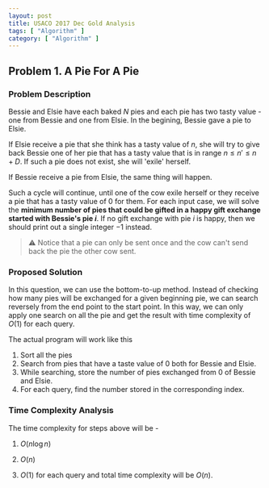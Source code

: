 ```yaml
---
layout: post
title: USACO 2017 Dec Gold Analysis
tags: [ "Algorithm" ]
category: [ "Algorithm" ]
---
```


## Problem 1. A Pie For A Pie

### Problem Description

Bessie and Elsie have each baked $N$ pies and each pie has two tasty value - one from Bessie and one from Elsie. In the begining, Bessie gave a pie to Elsie.

If Elsie receive a pie that she think has a tasty value of $n$, she will try to give back Bessie one of her pie that has a tasty value that is in range $n \leq n' \leq n + D$. If such a pie does not exist, she will 'exile' herself.

<!--more-->

If Bessie receive a pie from Elsie, the same thing will happen.

Such a cycle will continue, until one of the cow exile herself or they receive a pie that has a tasty value of 0 for them. For each input case, we will solve the **minimum number of pies that could be gifted in a happy gift exchange started with Bessie's pie $i$**. If no gift exchange with pie $i$ is happy, then we should print out a single integer $-1$ instead.

> :warning: Notice that a pie can only be sent once and the cow can't send back the pie the other cow sent.

### Proposed Solution

In this question, we can use the bottom-to-up method. Instead of checking how many pies will be exchanged for a given beginning pie, we can search reversely from the end point to the start point. In this way, we can only apply one search on all the pie and get the result with time complexity of $O(1)$ for each query.

The actual program will work like this

1. Sort all the pies
2. Search from pies that have a taste value of 0 both for Bessie and Elsie.
3. While searching, store the number of pies exchanged from 0 of Bessie and Elsie.
4. For each query, find the number stored in the corresponding index.

### Time Complexity Analysis

The time complexity for steps above will be - 

1. $O(n\log{n})$
2. $O(n)$

4. $O(1)$ for each query and total time complexity will be $O(n)$.